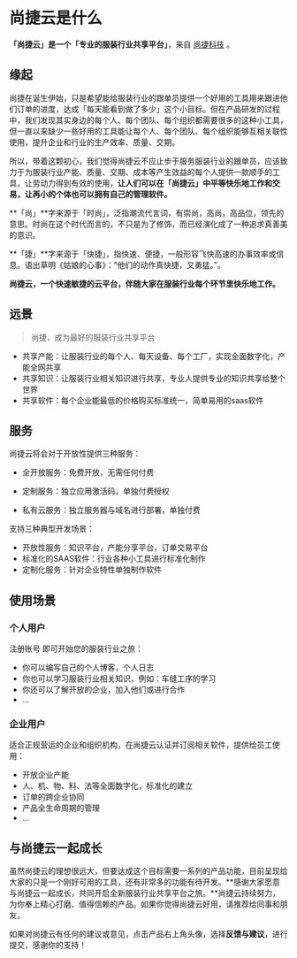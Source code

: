 # 尚捷云是什么

**「尚捷云」**是一个**「专业的服装行业共享平台」**，来自 [尚捷科技](http://www.sjkjgz.com) 。



## 缘起

尚捷在诞生伊始，只是希望能给服装行业的跟单员提供一个好用的工具用来跟进他们订单的进度，达成「每天能看到做了多少」这个小目标。但在产品研发的过程中，我们发现其实身边的每个人、每个团队、每个组织都需要很多的这种小工具，但一直以来缺少一些好用的工具能让每个人、每个团队、每个组织能够互相关联性使用，提升企业和行业的生产效率、质量、交期。



所以，带着这颗初心，我们觉得尚捷云不应止步于服务服装行业的跟单员，应该致力于为服装行业产能、质量、交期、成本等产生效益的每个人提供一款顺手的工具，让劳动力得到有效的使用，**让人们可以在「尚捷云」中平等快乐地工作和交易，让再小的个体也可以拥有自己的管理软件。**



**「尚」**字来源于「时尚」，泛指潮流代言词，有崇尚，高尚，高品位，领先的意思。时尚在这个时代而言的，不只是为了修饰，而已经演化成了一种追求真善美的意识。

**「捷」**字来源于「快捷」，指快速、便捷，一般形容飞快高速的办事效率或信息。语出草明《姑娘的心事》：“他们的动作真快捷，又勇猛。”。



**尚捷云，一个快速敏捷的云平台，伴随大家在服装行业每个环节里快乐地工作。**



## 远景

> 尚捷，成为最好的服装行业共享平台



- 共享产能：让服装行业的每个人、每天设备、每个工厂，实现全面数字化，产能全网共享
- 共享知识：让服装行业相关知识进行共享，专业人提供专业的知识共享给整个世界
- 共享软件：每个企业能最低的价格购买标准统一，简单易用的saas软件



## 服务

尚捷云将会对于开放性提供三种服务：

- 全开放服务：免费开放，无需任何付费

- 定制服务：独立应用激活码，单独付费授权

- 私有云服务：独立服务器与域名进行部署，单独付费

  

支持三种典型开发场景：

- 开放性服务：知识平台，产能分享平台，订单交易平台
- 标准化的SAAS软件：行业各种小工具进行标准化制作
- 定制化服务：针对企业特性单独制作软件



## 使用场景

### 个人用户

注册账号 即可开始您的服装行业之旅：

- 你可以编写自己的个人博客，个人日志
- 你也可以学习服装行业相关知识，例如：车缝工序的学习
- 你还可以了解开放的企业，加入他们或进行合作
- ...

### 企业用户

适合正规营运的企业和组织机构，在尚捷云认证并订阅相关软件，提供给员工使用：

- 开放企业产能
- 人、机、物、料、法等全面数字化，标准化的建立
- 订单的跨企业协同
- 产品全生命周期的管理
- ...



## 与尚捷云一起成长

虽然尚捷云的理想很远大，但要达成这个目标需要一系列的产品功能，目前呈现给大家的只是一个刚好可用的工具，还有非常多的功能有待开发。**感谢大家愿意与尚捷云一起成长，共同开启全新服装行业共享平台之旅。**尚捷云持续努力，为你奉上精心打磨、值得信赖的产品。如果你觉得尚捷云好用，请推荐给同事和朋友。



如果对尚捷云有任何的建议或意见，点击产品右上角头像，选择**反馈与建议**，进行提交，感谢你的支持！

